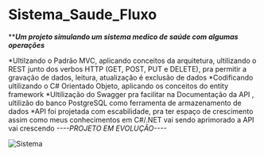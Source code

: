 # Sistema_Saude_Fluxo
 *****Um projeto simulando um sistema medico de saúde com algumas operações*** 

 *Ultilzando o Padrão MVC, aplicando conceitos da arquitetura, ultilizando o REST junto dos verbos HTTP (GET, POST, PUT e DELETE), pra permitir a gravação de dados, leitura, atualização é exclusão de dados 
 *Codificando ultilizando o C# Orientado Objeto, aplicando os conceitos do entity framework
 *Ultilização do Swagger pra facilitar na Documentação da API , ultilizão do banco PostgreSQL como ferramenta de armazenamento de dados
 *API foi projetada com escabilidade, pra ter espaço de crescimento assim como meus conhecimentos em C#/.NET vai sendo aprimorado a API vai crescendo 
                            *----PROJETO EM EVOLUÇÃO----*
  
![Sistema](https://github.com/PauloJuniorpj/Sistema_Saude_Fluxo/assets/85879706/8d6efca8-6d3e-4e17-9b86-d94d17e85455)

